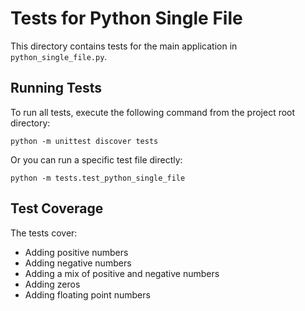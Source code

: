 # Tests for Python Single File

This directory contains tests for the main application in `python_single_file.py`.

## Running Tests

To run all tests, execute the following command from the project root directory:

```
python -m unittest discover tests
```

Or you can run a specific test file directly:

```
python -m tests.test_python_single_file
```

## Test Coverage

The tests cover:

- Adding positive numbers
- Adding negative numbers
- Adding a mix of positive and negative numbers
- Adding zeros
- Adding floating point numbers
